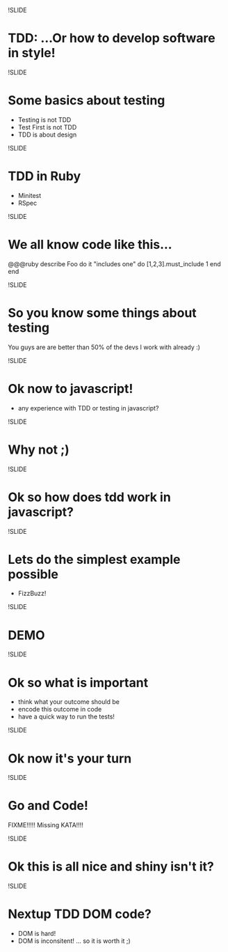 !SLIDE
# TDD: ...Or how to develop software in style!

!SLIDE
# Some basics about testing
* Testing is not TDD
* Test First is not TDD
* TDD is about design

!SLIDE
# TDD in Ruby
* Minitest
* RSpec

!SLIDE
# We all know code like this...
  @@@ruby
  describe Foo do
    it "includes one" do
      [1,2,3].must_include 1
    end
  end

!SLIDE
# So you know some things about testing
You guys are are better than 50% of the devs I work with already :)

!SLIDE
# Ok now to javascript!
* any experience with TDD or testing in javascript?

!SLIDE
# Why not ;)

!SLIDE
# Ok so how does tdd work in javascript?

!SLIDE
# Lets do the simplest example possible
* FizzBuzz!

!SLIDE
# DEMO

!SLIDE
# Ok so what is important
* think what your outcome should be
* encode this outcome in code
* have a quick way to run the tests!

!SLIDE
# Ok now it's your turn

!SLIDE
# Go and Code!
FIXME!!!!! Missing KATA!!!!

!SLIDE
# Ok this is all nice and shiny isn't it?

!SLIDE
# Nextup TDD DOM code?
* DOM is hard!
* DOM is inconsitent!
... so it is worth it ;)



